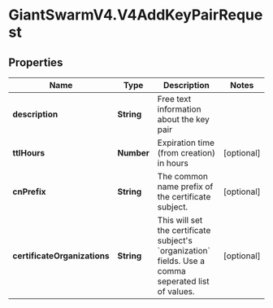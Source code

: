 # GiantSwarmV4.V4AddKeyPairRequest

## Properties
Name | Type | Description | Notes
------------ | ------------- | ------------- | -------------
**description** | **String** | Free text information about the key pair | 
**ttlHours** | **Number** | Expiration time (from creation) in hours | [optional] 
**cnPrefix** | **String** | The common name prefix of the certificate subject. | [optional] 
**certificateOrganizations** | **String** | This will set the certificate subject&#39;s &#x60;organization&#x60; fields. Use a comma seperated list of values.  | [optional] 


